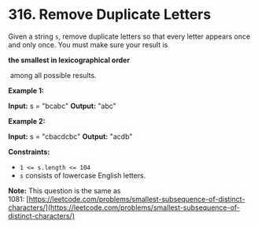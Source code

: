 # 316. Remove Duplicate Letters

Given a string `s`, remove duplicate letters so that every letter appears once and only once. You must make sure your result is 

**the smallest in lexicographical order**

 among all possible results.

**Example 1:**

**Input:** s = "bcabc"
**Output:** "abc"

**Example 2:**

**Input:** s = "cbacdcbc"
**Output:** "acdb"

**Constraints:**

- `1 <= s.length <= 104`
- `s` consists of lowercase English letters.

**Note:** This question is the same as 1081: [https://leetcode.com/problems/smallest-subsequence-of-distinct-characters/](https://leetcode.com/problems/smallest-subsequence-of-distinct-characters/)